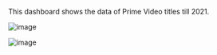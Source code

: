 This dashboard shows the data of Prime Video titles till 2021. 

![image](https://github.com/user-attachments/assets/5364988a-6c41-45db-8378-e38ee0ce90bb)

![image](https://github.com/user-attachments/assets/330f8f1c-1a38-4bb6-91c6-85a73edea98d)
